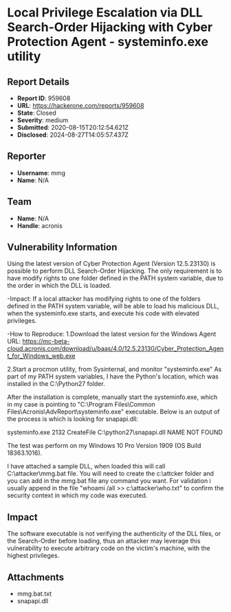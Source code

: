 # Local Privilege Escalation via DLL Search-Order Hijacking with Cyber Protection Agent - systeminfo.exe utility

## Report Details
- **Report ID**: 959608
- **URL**: https://hackerone.com/reports/959608
- **State**: Closed
- **Severity**: medium
- **Submitted**: 2020-08-15T20:12:54.621Z
- **Disclosed**: 2024-08-27T14:05:57.437Z

## Reporter
- **Username**: mmg
- **Name**: N/A

## Team
- **Name**: N/A
- **Handle**: acronis

## Vulnerability Information
Using the latest version of Cyber Protection Agent (Version 12.5.23130) is possible to perform DLL Search-Order Hijacking.
The only requirement is to have modify rights to one folder defined in the PATH system variable, due to the order in which the DLL is loaded.

-Impact:
If a local attacker has modifying rights to one of the folders defined in the PATH system variable, will be able to load his malicious DLL, when the systeminfo.exe  starts, and execute his code with elevated privileges.

-How to Reproduce:
1.Download the latest version for the Windows Agent
URL: https://mc-beta-cloud.acronis.com/download/u/baas/4.0/12.5.23130/Cyber_Protection_Agent_for_Windows_web.exe

2.Start a procmon utility, from Sysinternal, and monitor "systeminfo.exe"
As part of my PATH system variables, I have the Python's location, which was installed in the C:\Python27 folder.

After the installation is complete, manually start the systeminfo.exe, which in my case is pointing to "C:\Program Files\Common Files\Acronis\AdvReport\systeminfo.exe" executable.
Below is an output of the process is which is looking for snapapi.dll:

systeminfo.exe	2132	CreateFile	C:\python27\snapapi.dll	NAME NOT FOUND

The test was perform on my Windows 10 Pro Version 1909 (OS Build 18363.1016).

I have attached a sample DLL, when loaded this will call C:\attacker\mmg.bat file.
You will need to create the c:\attcker folder and you can add in the mmg.bat file any command you want.
For validation i usually append in the file "whoami /all >> c:\attacker\who.txt" to confirm the security context in which my code was executed.

## Impact

The software executable is not verifying the authenticity of the DLL files, or the Search-Order before loading, thus an attacker may leverage this vulnerability to execute arbitrary code on the victim's machine, with the highest privileges.

## Attachments
- mmg.bat.txt
- snapapi.dll
